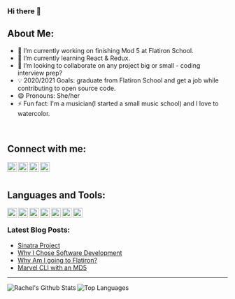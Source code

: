 ### Hi there 👋


## About Me:

- 🔭 I’m currently working on finishing Mod 5 at Flatiron School.
- 🌱 I’m currently learning React & Redux.
- 👯 I’m looking to collaborate on any project big or small - coding interview prep?
- 💡 2020/2021 Goals: graduate from Flatiron School and get a job while contributing to open source code.
- 😄 Pronouns: She/her
- ⚡ Fun fact: I'm a musician(I started a small music school) and I love to watercolor.
<br>

## Connect with me:

[<img align="left" alt="rachel-padworski | YouTube" width="22px" src="https://simpleicons.org/icons/youtube.svg" />](https://www.youtube.com/channel/UCN2z67Lrmr1bA7ixdHYt9Kg?)

[<img align="left" alt="rachel-padworski | Medium" width="22px" src="https://simpleicons.org/icons/medium.svg" />](https://rachelpadworski.medium.com/)

[<img align="left" alt="rachel-padworski | Instagram" width="22px" src="https://simpleicons.org/icons/instagram.svg" />](https://www.instagram.com/rachel_padworski/)

[<img align="left" alt="rachel-padworski | Twitter" width="22px" src="https://simpleicons.org/icons/twitter.svg" />](https://twitter.com/RPadworski)

<br><br>

## Languages and Tools:

<img align="left" alt="rachel-padworski | Ruby" width="22px" src="https://simpleicons.org/icons/ruby.svg" />
<img align="left" alt="rachel-padworski | Ruby On Rails" width="22px" src="https://simpleicons.org/icons/rubyonrails.svg" />
<img align="left" alt="rachel-padworski | JavaScript" width="22px" src="https://simpleicons.org/icons/javascript.svg" />
<img align="left" alt="rachel-padworski | React" width="22px" src="https://simpleicons.org/icons/react.svg" />
<img align="left" alt="rachel-padworski | Redux" width="22px" src="https://simpleicons.org/icons/redux.svg" />
<img align="left" alt="rachel-padworski | HTML5" width="22px" src="https://simpleicons.org/icons/html5.svg" />
<img align="left" alt="rachel-padworski | CSS" width="22px" src="https://simpleicons.org/icons/css3.svg" />

<br />

### Latest Blog Posts:
<!-- BLOG-POST-LIST:START -->
- [Sinatra Project](https://medium.com/@rachelpadworski/sinatra-project-2280ebe3e5ac?source=rss-8ff692457b51------2)
- [Why I Chose Software Development](https://medium.com/@rachelpadworski/why-i-chose-software-development-7b9c2b2ada4d?source=rss-8ff692457b51------2)
- [Why Am I going to Flatiron?](https://medium.com/@rachelpadworski/why-am-i-going-to-flatiron-593597b1742a?source=rss-8ff692457b51------2)
- [Marvel CLI with an MD5](https://medium.com/@rachelpadworski/marvel-cli-with-an-md5-e93e3d5f1b98?source=rss-8ff692457b51------2)
<!-- BLOG-POST-LIST:END -->

---

<img align="left" alt="Rachel's Github Stats" src="https://github-readme-stats.vercel.app/api?username=rachel-padworski&theme=radical&show_icons=true" />

<img align="left" alt="Top Languages" src="https://github.com/rachel-padworski/github-readme-stats" />

